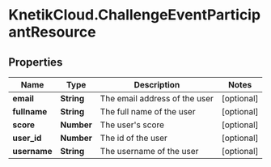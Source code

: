 # KnetikCloud.ChallengeEventParticipantResource

## Properties
Name | Type | Description | Notes
------------ | ------------- | ------------- | -------------
**email** | **String** | The email address of the user | [optional] 
**fullname** | **String** | The full name of the user | [optional] 
**score** | **Number** | The user&#39;s score | [optional] 
**user_id** | **Number** | The id of the user | [optional] 
**username** | **String** | The username of the user | [optional] 



